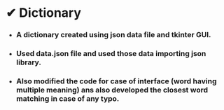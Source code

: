 # ✔ Dictionary
- ### A dictionary created using json data file and tkinter GUI.
- ### Used data.json file and used those data importing json library.
- ### Also modified the code for case of interface (word having multiple meaning) ans also developed the closest word matching in case of any typo.